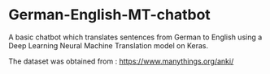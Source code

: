 # German-English-MT-chatbot
A basic chatbot which translates sentences from German to English using a Deep Learning Neural Machine Translation model on Keras.

The dataset was obtained from : https://www.manythings.org/anki/
